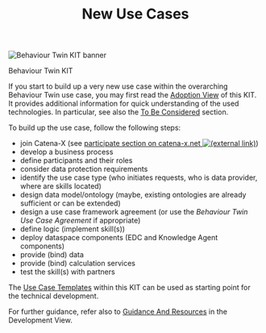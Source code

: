 ﻿---
id: new-use-cases
title: New Use Cases
description: Behaviour Twin KIT
---

<div style={{display:'block'}}>
  <div style={{display:'inline-block', verticalAlign:'top'}}>

![Behaviour Twin KIT banner](@site/static/img/kits/behavior-twin/behavior-twin-kit-logo.svg)

  </div>
  <div style={{display:'inline-block', fontSize:17, color:'rgb(255,166,1)', marginLeft:7, verticalAlign:'top', paddingTop:6}}>
Behaviour Twin KIT
  </div>
</div>

If you start to build up a very new use case within the overarching Behaviour Twin use case, you may first read the [Adoption View](./overview) of this KIT. It provides additional information for quick understanding of the used technologies. In particular, see also the [To Be Considered](./to-be-considered) section.

To build up the use case, follow the following steps:

- join Catena-X (see [participate section on catena-x.net ![(external link)](../assets/external-link.svg)](https://catena-x.net/en/participate))
- develop a business process
- define participants and their roles
- consider data protection requirements
- identify the use case type (who initiates requests, who is data provider, where are skills located)
- design data model/ontology (maybe, existing ontologies are already sufficient or can be extended)
- design a use case framework agreement (or use the *Behaviour Twin Use Case Agreement* if appropriate)
- define logic (implement skill(s))
- deploy dataspace components (EDC and Knowledge Agent components)
- provide (bind) data
- provide (bind) calculation services
- test the skill(s) with partners

The [Use Case Templates](../use-cases/overview) within this KIT can be used as starting point for the technical development.

For further guidance, refer also to [Guidance And Resources](../development-view/guidance-and-resources) in the Development View.
